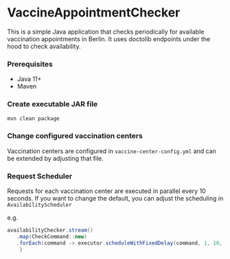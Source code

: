 # VaccineAppointmentChecker

This is a simple Java application that checks periodically for available vaccination appointments in
Berlin. It uses doctolib endpoints under the hood to check availability.

### Prerequisites
- Java 11+
- Maven

### Create executable JAR file
```sh
mvn clean package
```

### Change configured vaccination centers
Vaccination centers are configured in `vaccine-center-config.yml` and can be extended by adjusting
that file.

### Request Scheduler
Requests for each vaccination center are executed in parallel every 10 seconds.
If you want to change the default, you can adjust the scheduling in `AvailabilityScheduler`

e.g.

```java
availabilityChecker.stream()
   .map(CheckCommand::new)
   .forEach(command -> executor.scheduleWithFixedDelay(command, 1, 10, TimeUnit.SECONDS));
    }
```